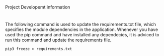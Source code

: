 Project Developemt information
#

The following command is used to update the requirements.txt file, which specifies the module dependencies in the application. Whenever you have used the pip command and have installed any dependecies, it is adviced to run this command and update the requirements file.

    pip3 freeze > requirements.txt 

